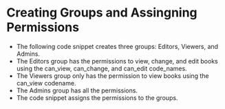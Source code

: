 # Creating Groups and Assingning Permissions
- The following code snippet creates three groups: Editors, Viewers, and Admins.
- The Editors group has the permissions to view, change, and edit books using the can_view, can_change, and can_edit code_names.
- The Viewers group only has the permission to view books using the can_view codename.
- The Admins group has all the permissions.
- The code snippet assigns the permissions to the groups.